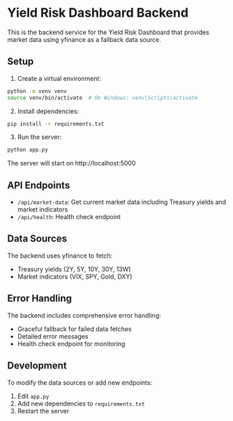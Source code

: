 # Yield Risk Dashboard Backend

This is the backend service for the Yield Risk Dashboard that provides market data using yfinance as a fallback data source.

## Setup

1. Create a virtual environment:
```bash
python -m venv venv
source venv/bin/activate  # On Windows: venv\Scripts\activate
```

2. Install dependencies:
```bash
pip install -r requirements.txt
```

3. Run the server:
```bash
python app.py
```

The server will start on http://localhost:5000

## API Endpoints

- `/api/market-data`: Get current market data including Treasury yields and market indicators
- `/api/health`: Health check endpoint

## Data Sources

The backend uses yfinance to fetch:
- Treasury yields (2Y, 5Y, 10Y, 30Y, 13W)
- Market indicators (VIX, SPY, Gold, DXY)

## Error Handling

The backend includes comprehensive error handling:
- Graceful fallback for failed data fetches
- Detailed error messages
- Health check endpoint for monitoring

## Development

To modify the data sources or add new endpoints:
1. Edit `app.py`
2. Add new dependencies to `requirements.txt`
3. Restart the server 